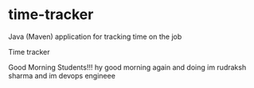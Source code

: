 # time-tracker
Java (Maven) application for tracking time on the job

Time tracker

Good Morning Students!!!
hy good morning again and doing im rudraksh sharma and im devops engineee

